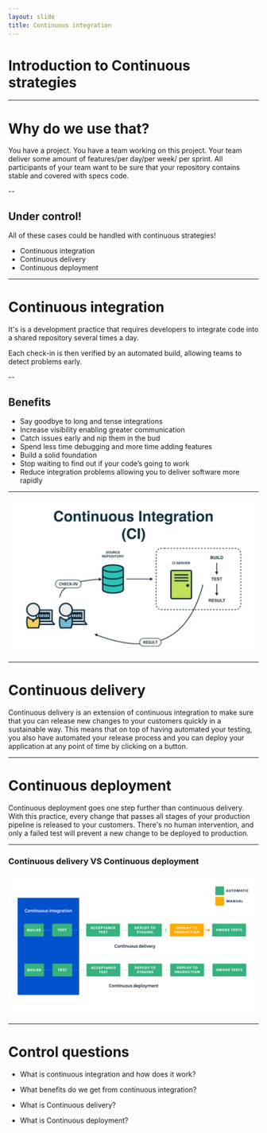 ```yaml
---
layout: slide
title: Continuous integration
---
```


# Introduction to Continuous strategies

---

# Why do we use that?

You have a project. You have a team working on this project. Your team deliver some amount of features/per day/per week/ per sprint. All participants of your team want to be sure that your repository contains stable and covered with specs code.

--

## Under control!
All of these cases could be handled with continuous strategies!

- Continuous integration
- Continuous delivery
- Continuous deployment 

---
# Continuous integration
It's is a development practice that requires developers to integrate code into a shared repository several times a day.

Each check-in is then verified by an automated build, allowing teams to detect problems early.

--

## Benefits

- Say goodbye to long and tense integrations
- Increase visibility enabling greater communication
- Catch issues early and nip them in the bud
- Spend less time debugging and more time adding features
- Build a solid foundation
- Stop waiting to find out if your code’s going to work
- Reduce integration problems allowing you to deliver software more rapidly

---

![](/assets/images/ci.jpg)

---

# Continuous delivery
Continuous delivery is an extension of continuous integration to make sure that you can release new changes to your customers quickly in a sustainable way. This means that on top of having automated your testing, you also have automated your release process and you can deploy your application at any point of time by clicking on a button.

---

# Continuous deployment
Continuous deployment goes one step further than continuous delivery. With this practice, every change that passes all stages of your production pipeline is released to your customers. There's no human intervention, and only a failed test will prevent a new change to be deployed to production.

---

### Continuous delivery VS Continuous deployment

![](/assets/images/ci_vs_cd.png)

---

# Control questions

- What is continuous integration and how does it work?

- What benefits do we get from continuous integration?

- What is Continuous delivery?

- What is Continuous deployment?
